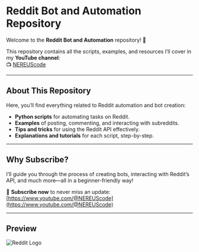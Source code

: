 # Reddit Bot and Automation Repository  

Welcome to the **Reddit Bot and Automation** repository! 🎉  

This repository contains all the scripts, examples, and resources I’ll cover in my **YouTube channel**:  
📺 [NEREUScode](https://www.youtube.com/@NEREUScode)  

---

## About This Repository  

Here, you’ll find everything related to Reddit automation and bot creation:  
- **Python scripts** for automating tasks on Reddit.  
- **Examples** of posting, commenting, and interacting with subreddits.  
- **Tips and tricks** for using the Reddit API effectively.  
- **Explanations and tutorials** for each script, step-by-step.  

---

## Why Subscribe?  

I’ll guide you through the process of creating bots, interacting with Reddit’s API, and much more—all in a beginner-friendly way!  

🔔 **Subscribe now** to never miss an update:  
[https://www.youtube.com/@NEREUScode](https://www.youtube.com/@NEREUScode)  

---

## Preview  

![Reddit Logo](https://www.redditinc.com/assets/images/site/reddit-logo.png)  


